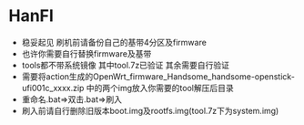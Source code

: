 # HanFI
* 稳妥起见 刷机前请备份自己的基带4分区及firmware
* 也许你需要自行替换firmware及基带
* tools都不带系统镜像 其中tool.7z已验证 其余需要自行验证 
* 需要将action生成的OpenWrt_firmware_Handsome_handsome-openstick-ufi001c_xxxx.zip 中的两个img放入你需要的tool解压后目录
* 重命名.bat=>双击.bat=>刷入 
* 刷入前请自行删除旧版本boot.img及rootfs.img(tool.7z下为system.img)
